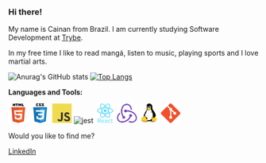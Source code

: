 ### Hi there!

<!--
**Cainan6697/Cainan6697** is a ✨ _special_ ✨ repository because its `README.md` (this file) appears on your GitHub profile.
-->
My name is Cainan from Brazil. 
I am currently studying Software Development at [Trybe](https://www.betrybe.com/).

In my free time I like to read mangá, listen to music, playing sports and I love martial arts.

![Anurag's GitHub stats](https://github-readme-stats.vercel.app/api?username=Cainan6697&show_icons=true&theme=radical) [![Top Langs](https://github-readme-stats.vercel.app/api/top-langs/?username=Cainan6697&layout=compact&theme=radical)](https://github.com/anuraghazra/github-readme-stats)

**Languages and Tools:**  

<p align="left">
  <img src="https://raw.githubusercontent.com/devicons/devicon/master/icons/html5/html5-original-wordmark.svg" alt="html5" width="40" height="40"/>
  <img src="https://raw.githubusercontent.com/devicons/devicon/master/icons/css3/css3-original-wordmark.svg" alt="css3" width="40" height="40"/>
  <img src="https://raw.githubusercontent.com/devicons/devicon/master/icons/javascript/javascript-original.svg" alt="javascript" width="40" height="40"/>
  <img src="https://www.learnstorybook.com/intro-to-storybook/logo-jest.png" alt="jest" width="40" height="40" />
  <img src="https://raw.githubusercontent.com/devicons/devicon/master/icons/react/react-original-wordmark.svg" alt="react" width="40" height="40"/>
  <img src="https://raw.githubusercontent.com/devicons/devicon/master/icons/redux/redux-original.svg" alt="redux" width="40" height="40"/>
  <img src="https://raw.githubusercontent.com/devicons/devicon/master/icons/linux/linux-original.svg" alt="linux" width="40" height="40" />
  <img src="https://raw.githubusercontent.com/devicons/devicon/master/icons/git/git-original.svg" alt="git" width="40" height="40"/> 
<!--  <img src="https://raw.githubusercontent.com/devicons/devicon/master/icons/mysql/mysql-original-wordmark.svg" alt="mysql" width="40" height="40"/> -->
<!--  <img src="https://raw.githubusercontent.com/devicons/devicon/master/icons/mongodb/mongodb-original-wordmark.svg" alt="mongodb" width="40" height="40"/>  -->
<!--  <img src="https://raw.githubusercontent.com/devicons/devicon/master/icons/nodejs/nodejs-original-wordmark.svg" alt="nodejs" width="40" height="40"/>  -->
<!--  <img src="https://raw.githubusercontent.com/devicons/devicon/master/icons/express/express-original-wordmark.svg" alt="express" width="40" height="40"/>  -->
</p>

Would you like to find me?

[LinkedIn](https://www.linkedin.com/in/cainan-coutinho/)

